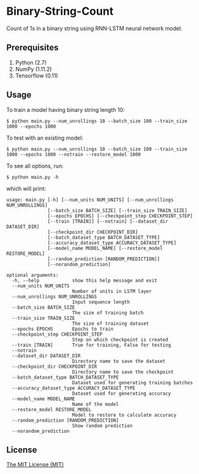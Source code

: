 # Binary-String-Count
Count of 1s in a binary string using RNN-LSTM neural network model.

## Prerequisites

1. Python (2.7)
2. NumPy (1.11.2)
3. Tensorflow (0.11)

## Usage
To train a model having binary string length 10:

	$ python main.py --num_unrollings 10 --batch_size 100 --train_size 1000 --epochs 1000

To test with an existing model:

	$ python main.py --num_unrollings 10 --batch_size 100 --train_size 1000 --epochs 1000 --notrain --restore_model 1000

To see all options, run:

	$ python main.py -h

which will print:

	usage: main.py [-h] [--num_units NUM_UNITS] [--num_unrollings NUM_UNROLLINGS]
	               [--batch_size BATCH_SIZE] [--train_size TRAIN_SIZE]
	               [--epochs EPOCHS] [--checkpoint_step CHECKPOINT_STEP]
	               [--train [TRAIN]] [--notrain] [--dataset_dir DATASET_DIR]
	               [--checkpoint_dir CHECKPOINT_DIR]
	               [--batch_dataset_type BATCH_DATASET_TYPE]
	               [--accuracy_dataset_type ACCURACY_DATASET_TYPE]
	               [--model_name MODEL_NAME] [--restore_model RESTORE_MODEL]
	               [--random_prediction [RANDOM_PREDICTION]]
	               [--norandom_prediction]

	optional arguments:
	  -h, --help            show this help message and exit
	  --num_units NUM_UNITS
	                        Number of units in LSTM layer
	  --num_unrollings NUM_UNROLLINGS
	                        Input sequence length
	  --batch_size BATCH_SIZE
	                        The size of training batch
	  --train_size TRAIN_SIZE
	                        The size of training dataset
	  --epochs EPOCHS       Epochs to train
	  --checkpoint_step CHECKPOINT_STEP
	                        Step on which checkpoint is created
	  --train [TRAIN]       True for training, False for testing
	  --notrain
	  --dataset_dir DATASET_DIR
	                        Directory name to save the dataset
	  --checkpoint_dir CHECKPOINT_DIR
	                        Directory name to save the checkpoint
	  --batch_dataset_type BATCH_DATASET_TYPE
	                        Dataset used for generating training batches
	  --accuracy_dataset_type ACCURACY_DATASET_TYPE
	                        Dataset used for generating accuracy
	  --model_name MODEL_NAME
	                        Name of the model
	  --restore_model RESTORE_MODEL
	                        Model to restore to calculate accuracy
	  --random_prediction [RANDOM_PREDICTION]
	                        Show random prediction
	  --norandom_prediction

## License
[The MIT License (MIT)](LICENSE)
